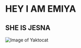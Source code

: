 # HEY I AM EMIYA 
##  SHE IS JESNA
![Image of Yaktocat](https://octodex.github.com/images/yaktocat.png)
